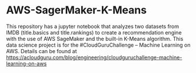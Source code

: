 # AWS-SagerMaker-K-Means
This repository has a jupyter notebook that analyzes two datasets from IMDB (title.basics and title.rankings) to create a recommendation engine with the use of AWS SageMaker and the built-in K-Means algorithm. This data science project is for the #CloudGuruChallenge – Machine Learning on AWS. Details can be found at https://acloudguru.com/blog/engineering/cloudguruchallenge-machine-learning-on-aws
